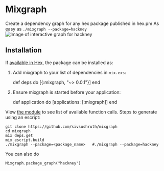 # Mixgraph

Create a dependency graph for any hex package published in hex.pm
As easy as `./mixgraph --package=hackney`
![Image of interactive graph for hackney](http://i.imgur.com/BE8hQH3.png)

## Installation

If [available in Hex](https://hex.pm/docs/publish), the package can be installed as:

  1. Add mixgraph to your list of dependencies in `mix.exs`:

        def deps do
          [{:mixgraph, "~> 0.0.1"}]
        end

  2. Ensure mixgraph is started before your application:

        def application do
          [applications: [:mixgraph]]
        end

View [the module](https://github.com/sivsushruth/mixgraph/blob/master/lib/mixgraph.ex) to see list of available function calls.
Steps to generate using an escript:
```
git clone https://github.com/sivsushruth/mixgraph
cd mixgraph
mix deps.get
mix escript.build
./mixgraph --package=<package_name>   #./mixgraph --package=hackney
```
You can also do 
```
Mixgraph.package_graph("hackney")
```
